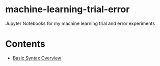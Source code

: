 # machine-learning-trial-error
Jupyter Notebooks for my machine learning trial and error experiments

# Contents
- [Basic Syntax Overview](https://nbviewer.jupyter.org/github/feat7/machine-learning-trial-error/blob/master/Basic%20Syntax%20Overview.ipynb)
